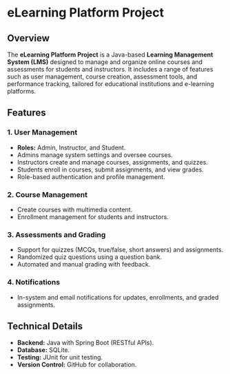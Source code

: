 # eLearning Platform Project

## Overview
The **eLearning Platform Project** is a Java-based **Learning Management System (LMS)** designed to manage and organize online courses and assessments for students and instructors. It includes a range of features such as user management, course creation, assessment tools, and performance tracking, tailored for educational institutions and e-learning platforms.

## Features
### 1. User Management
- **Roles:** Admin, Instructor, and Student.
- Admins manage system settings and oversee courses.
- Instructors create and manage courses, assignments, and quizzes.
- Students enroll in courses, submit assignments, and view grades.
- Role-based authentication and profile management.

### 2. Course Management
- Create courses with multimedia content.
- Enrollment management for students and instructors.

### 3. Assessments and Grading
- Support for quizzes (MCQs, true/false, short answers) and assignments.
- Randomized quiz questions using a question bank.
- Automated and manual grading with feedback.

### 4. Notifications
- In-system and email notifications for updates, enrollments, and graded assignments.

## Technical Details
- **Backend:** Java with Spring Boot (RESTful APIs).
- **Database:** SQLite.
- **Testing:** JUnit for unit testing.
- **Version Control:** GitHub for collaboration.
